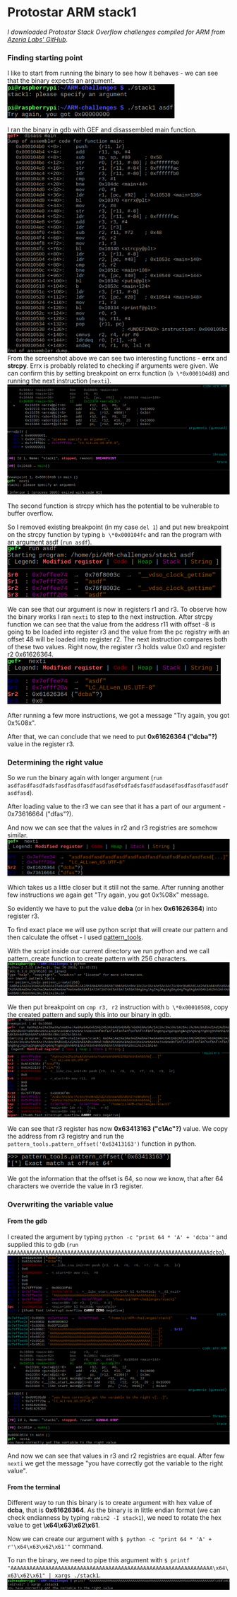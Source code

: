 # Protostar ARM stack1

*I downloaded Protostar Stack Overflow challenges compiled for ARM from [Azeria Labs' GitHub](https://github.com/azeria-labs/ARM-challenges).*

### Finding starting point

I like to start from running the binary to see how it behaves - we can see that the binary expects an argument.
![alt text](img/ARM_stack1_01.png)

I ran the binary in gdb with GEF and disassembled main function.
![alt text](img/ARM_stack1_02.png)
From the screenshot above we can see two interesting functions - **errx** and **strcpy**. Errx is probably related to checking if arguments were given. We can confirm this by setting breakpoint on errx function (`b \*0x000104d8`) and running the next instruction (`nexti`).
![alt text](img/ARM_stack1_03.png)

The second function is strcpy which has the potential to be vulnerable to buffer overflow.

So I removed existing breakpoint (in my case `del 1`) and put new breakpoint on the strcpy function by typing `b \*0x000104fc` and ran the program with an argument asdf (`run asdf`).
![alt text](img/ARM_stack1_04.png)

We can see that our argument is now in registers r1 and r3. To observe how the binary works I ran `nexti` to step to the next instruction.
After strcpy function we can see that the value from the address r11 with offset -8 is going to be loaded into register r3 and the value from the pc registry with an offset 48 will be loaded into register r2. The next instruction compares both of these two values.
Right now, the register r3 holds value 0x0 and register r2 0x61626364.
![alt text](img/ARM_stack1_05.png)

After running a few more instructions, we got a message "Try again, you got 0x%08x".

After that, we can conclude that we need to put **0x61626364 ("dcba"?)** value in the register r3. 

### Determining the right value

So we run the binary again with longer argument (`run asdfasdfasdfadsfasdfasdfasdfasdfasdfsdfadsfasdfasdasdfasdfasdfasdfasdfasdfasd`).

After loading value to the r3 we can see that it has a part of our argument - 0x73616664 ("dfas"?).

And now we can see that the values in r2 and r3 registries are somehow similar.
![alt text](img/ARM_stack1_06.png)

Which takes us a little closer but it still not the same. After running another few instructions we again get "Try again, you got 0x%08x" message.

So evidently we have to put the value **dcba** (or in hex **0x61626364**) into register r3.

To find exact place we will use python script that will create our pattern and then calculate the offset - I used [pattern\_tools](https://github.com/jbertman/pattern_tools).

With the script inside our current directory we run python and we call pattern\_create function to create pattern with 256 characters.
![alt text](img/ARM_stack1_07.png)

We then put breakpoint on `cmp r3, r2` instruction with `b \*0x00010508`, copy the created pattern and suply this into our binary in gdb.
![alt text](img/ARM_stack1_08.png)

We can see that r3 register has now **0x63413163 ("c1Ac"?)** value.
We copy the address from r3 registry and run the `pattern_tools.pattern_offset('0x63413163')` function in python.

![alt text](img/ARM_stack1_09.png)

We got the information that the offset is 64, so now we know, that after 64 characters we override the value in r3 register.

### Overwriting the variable value

#### From the gdb

I created the argument by typing `python -c "print 64 * 'A' + 'dcba'"` and supplied this to gdb (`run AAAAAAAAAAAAAAAAAAAAAAAAAAAAAAAAAAAAAAAAAAAAAAAAAAAAAAAAAAAAAAAAdcba`).
![alt text](img/ARM_stack1_10.png)

And now we can see that values in r3 and r2 registries are equal. After few `nexti` we get the message "you have correctly got the variable to the right value".

#### From the terminal

Different way to run this binary is to create argument with hex value of **dcba**, that is **0x61626364**. As the binary is in little endian format (we can check endianness by typing `rabin2 -I stack1`), we need to rotate the hex value to get **\x64\x63\x62\x61**.

Now we can create our argument with `$ python -c "print 64 * 'A' + r'\x64\x63\x62\x61'"` command.

To run the binary, we need to pipe this argument with `$ printf "AAAAAAAAAAAAAAAAAAAAAAAAAAAAAAAAAAAAAAAAAAAAAAAAAAAAAAAAAAAAAAAA\x64\x63\x62\x61" | xargs ./stack1`.
![alt text](img/ARM_stack1_11.png)





